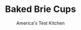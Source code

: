 ---
layout: ../../layouts/MarkdownPostLayout.astro
title: Baked Brie Cups
author: America's Test Kitchen
pubDate: 2023-03-15
description: "These small bites are perfect for a cocktail party celebrating any occasion or holiday...the drinks are up to you."
image_url: https://res.cloudinary.com/hksqkdlah/image/upload/ar_1:1,c_fill,dpr_2.0,f_auto,fl_lossy.progressive.strip_profile,g_faces:auto,q_auto:low,w_344/21530_sfs-baked-brie-cups-021
tags: ["Appetizers","Cheese","Make Ahead"]
calories: 3816
protein: 8
carbohydrates: 36
fats: 
fiber: 1
ingredients: ["1/3 cup, red currant jelly","2 , (2.1-ounce) boxes frozen mini filo cups","1 , (8-ounce) wheel firm Brie, rind trimmed, cheese cut into 1/2-inch cubes","1/4 cup, coarsely chopped smokehouse almonds"]
serves: 14
time: ""
instructions: ["Adjust oven rack to middle position and heat oven to 350 degrees. Spoon 1/2 teaspoon jelly into each filo cup. Place 1 piece of Brie in each cup and sprinkle with 1/4 teaspoon almonds. Place filo cups on parchment-lined baking sheet. Bake until cheese is melted and jelly is bubbly, about 15 minutes. Cool slightly and serve warm."]
nutrition: ["79 mg Potassium","133 mg Phosphorus","124 mg Calcium","1 mg Iron","20 mg Magnesium","382 mg Sodium","10 g Fat","2 mg Niacin (B3)","3 g Monounsaturated","1 g Polyunsaturated","16 mg Cholesterol","4 g Saturated","1 g Fiber","40 µg Folic acid","16 µg Folate (food)","3 g Sugars","1 µg Vitamin K","27 g Water","36 g Carbs","84 µg Folate equivalent (total)","8 g Protein","42 µg Vitamin A","272 kcal Energy","3 g Sugars, added","3816 calories"]
notes: "Make-Ahead Note: The filled cups will keep up to 2 days in the refrigerator or 1 month in the freezer. If frozen, defrost for 20 minutes before baking."
---